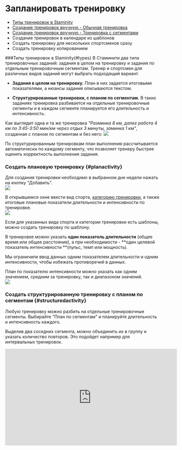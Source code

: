 # Запланировать тренировку

* [Типы тренировок в Staminity](#types)
* [Создание тренировок вручную - Обычная тренировка](#planactivity)
* [Создание тренировок вручную - Тренировка с сегментами](#structuredactivity)
* Создание тренировок в календаре из шаблонов
* Создать тренировку для нескольких спортсменов сразу
* Создать тренировку копированием 

###Типы тренировок в Staminity{#types}
В Стаминити два типа тренировочных заданий: задания в целом на тренировку и задания по отдельным тренировочным сегментам. Тренер и спортсмен для различных видов заданий могут выбрать подходящий вариант.

* **Задания в целом на тренировку.** План в них задается итоговыми показателями, а нюансы задания описываются текстом.

* **Структурированные тренировки, с планом по сегментам.** В таких заданиях тренировка разбивается на отдельные тренировочные сегменты и в каждом сегменте планируется его длительность и интенсивность.

Как выглядит одна и та же тренировка
 _"Разминка 8 км, далее работа 4 км по 3:45-3:50 мин/км через отдых 3 минуты, заминка 1 км"_, 
 созданная с планом по сегментам и без него:
![](http://content.staminity.com/assets/images/about/two-activity-type.png)


По структурированным тренировкам план выполнения рассчитывается автоматически по каждому сегменту, что позволяет тренеру быстрее оценить корректность выполнения задания.

### Создать плановую тренировку {#planactivity}

Для создания тренировки необходимо в выбранном дне недели нажать на кнопку "Добавить".  
![](http://content.staminity.com/assets/images/CreateActivity.gif)

В открывшемся окне ввести вид спорта, [категорию тренировки](/basics/activity-categories.md), а также итоговые плановые показатели длительности и интенсивности по тренировке.  
![](http://content.staminity.com/assets/images/CreatePlanActivity.png)

Если для указанных вида спорта и категории тренировки есть шаблоны, можно создать тренировку по шаблону.

В тренировке можно указать **один показатель длительности** \(общее время или общее расстояние\), а при необходимости - **один целевой показатель интенсивности **\(пульс, темп или мощность\).

Мы ограничили ввод данных одним показателем длительности и одним интенсивности, чтобы избежать противоречий в данных.

План по показателю интенсивности можно указать как одним значением, средним за тренировку, так и диапазоном значений.  
![](http://content.staminity.com/assets/images/IntensityFromTo.png)

### Создать структурированную тренировку с планом по сегментам {#structuredactivity}

Любую тренировку можно разбить на отдельные тренировочные сегменты. 
Выбирайте "План по сегментам" и планируйте длительность и интенсивность каждого.

Выделив два соседних сегмента, можно объединить их в группу и указать количество повторов. Это подойдет например для интервальных тренировок.

<iframe width="560" height="315" src="https://www.youtube.com/embed/LGEj_hVFpHs" frameborder="0" allowfullscreen></iframe>






